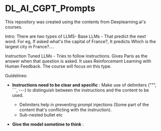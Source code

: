 # DL_AI_CGPT_Prompts

This repository was created using the contents from Deeplearning.ai's courses.

Intro:
There are two types of LLMS-
Base LLMs - That predict the next word. For eg, If asked what's the capital of France?, It predicts Which is the largest city in France?....

Instruction Tuned LLMs - Tries to follow instructions. Gives Paris as the answer when that question is asked. It uses Reinforcement Learning with Human Feedback. The course will focus on this type. 

Guidelines:
* **Instructions need to be clear and specific** : Make use of delimiters (""", ```, ---) to distinguish between the instructions and the content to be used.
  * Delimiters help in preventing prompt injections (Some part of the content that's conflicting with the instruction). 
  * Sub-nested bullet etc

* **Give the model sometime to think** :




